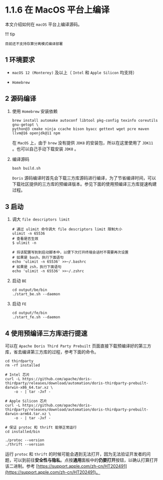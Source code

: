 # 1.1.6 在 MacOS 平台上编译

本文介绍如何在 `macOS` 平台上编译源码。

!!! tip

    目前还不支持存算分离模式编译部署

## 1 环境要求

* `macOS 12 (Monterey)` 及以上（ `Intel` 和 `Apple Silicon` 均支持）

* `Homebrew`

## 2 源码编译

1. 使用 `Homebrew` 安装依赖

    ```shell
    brew install automake autoconf libtool pkg-config texinfo coreutils gnu-getopt \
    python@3 cmake ninja ccache bison byacc gettext wget pcre maven llvm@16 openjdk@11 npm
    ```

    在 `MacOS` 上，由于 `brew` 没有提供 `JDK8` 的安装包，所以在这里使用了 `JDK11` 。也可以自己手动下载安装 `JDK8` 。

2. 编译源码

    ```shell
    bash build.sh
    ```

    `Doris` 源码编译时首先会下载三方库源码进行编译，为了节省编译时间，可以下载社区提供的三方库的预编译版本。参见下面的使用预编译三方库提速构建过程。

## 3 启动

1. 调大 `file descriptors limit`

    ```shell
    # 通过 ulimit 命令调大 file descriptors limit 限制大小
    ulimit -n 65536
    # 查看是否生效
    $ ulimit -n

    # 将该配置写到到启动脚本中，以便下次打开终端会话时不需要再次设置
    # 如果是 bash，执行下面语句
    echo 'ulimit -n 65536' >>~/.bashrc
    # 如果是 zsh，执行下面语句
    echo 'ulimit -n 65536' >>~/.zshrc
    ```

2. 启动 `BE`

    ```shell
    cd output/be/bin
    ./start_be.sh --daemon
    ```

3. 启动 `FE`

    ```shell
    cd output/fe/bin
    ./start_fe.sh --daemon
    ```

## 4 使用预编译三方库进行提速

可以在 `Apache Doris Third Party Prebuilt` 页面直接下载预编译好的第三方库，省去编译第三方库的过程，参考下面的命令。

```shell
cd thirdparty
rm -rf installed

# Intel 芯片
curl -L https://github.com/apache/doris-thirdparty/releases/download/automation/doris-thirdparty-prebuilt-darwin-x86_64.tar.xz \
    -o - | tar -Jxf -

# Apple Silicon 芯片
curl -L https://github.com/apache/doris-thirdparty/releases/download/automation/doris-thirdparty-prebuilt-darwin-arm64.tar.xz \
    -o - | tar -Jxf -

# 保证 protoc 和 thrift 能够正常运行
cd installed/bin

./protoc --version
./thrift --version
```

运行 `protoc` 和 `thrift` 的时候可能会遇到无法打开，因为无法验证开发者的问题，可以到前往**安全性与隐私**。点按**通用**面板中的**仍要打开**按钮，以确认打算打开该二进制。参考 [https://support.apple.com/zh-cn/HT202491](https://support.apple.com/zh-cn/HT202491)。
